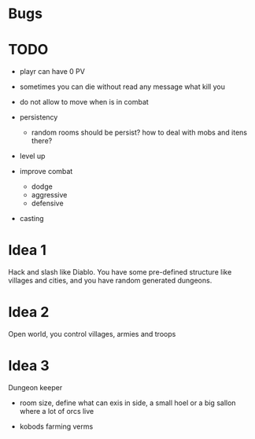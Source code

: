 # Bugs

# TODO

- playr can have 0 PV
- sometimes you can die without read any message what kill you
- do not allow to move when is in combat
- persistency 
    - random rooms should be persist? how to deal with mobs and itens there?
- level up

- improve combat
  - dodge
  - aggressive
  - defensive
- casting

# Idea 1

Hack and slash like Diablo. You have some pre-defined structure  like villages and cities, and you have random generated 
dungeons.

# Idea 2

Open world, you control villages, armies and troops

# Idea 3 

Dungeon keeper

- room size, define what can exis in side, a small hoel or a big sallon where a lot of orcs live

- kobods farming verms

